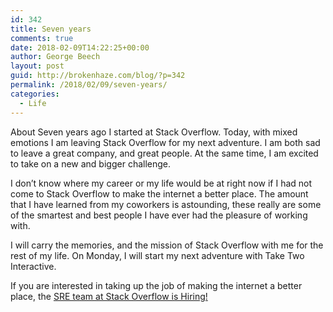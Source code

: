 ```yaml
---
id: 342
title: Seven years
comments: true
date: 2018-02-09T14:22:25+00:00
author: George Beech
layout: post
guid: http://brokenhaze.com/blog/?p=342
permalink: /2018/02/09/seven-years/
categories:
  - Life
---
```

About Seven years ago I started at Stack Overflow. Today, with mixed emotions I am leaving Stack Overflow for my next adventure. I am both sad to leave a great company, and great people. At the same time, I am excited to take on a new and bigger challenge.
<!--more-->
I don’t know where my career or my life would be at right now if I had not come to Stack Overflow to make the internet a better place. The amount that I have learned from my coworkers is astounding, these really are some of the smartest and best people I have ever had the pleasure of working with.

I will carry the memories, and the mission of Stack Overflow with me for the rest of my life. On Monday, I will start my next adventure with Take Two Interactive.

If you are interested in taking up the job of making the internet a better place, the [SRE team at Stack Overflow is Hiring!](https://stackoverflow.com/company/work-here/1031847/windows-azure-site-reliability-engineer)